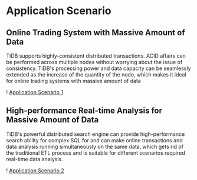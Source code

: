 # Application Scenario

## Online Trading System with Massive Amount of Data
TiDB supports highly-consistent distributed transactions. ACID affairs can be performed across multiple nodes without worrying about the issue of consistency. TiDB's processing power and data capacity can be seamlessly extended as the increase of the quantity of the node, which makes it ideal for online trading systems with massive amount of data

! [Application Scenario 1](../../../../image/TiDB/Scenario-1.png)

## High-performance Real-time Analysis for Massive Amount of Data
TiDB's powerful distributed search engine can provide high-performance search ability for complex SQL for and can make online transactions and data analysis running simultaneously on the same data, which gets rid of the traditional ETL process and is suitable for different scenarios required real-time data analysis.

! [Application Scenario 2](../../../../image/TiDB/Scenario-2.png)

